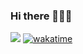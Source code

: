 ### Hi there 👋🌱🦕

![](https://komarev.com/ghpvc/?username=fdzl1) [![wakatime](https://wakatime.com/badge/user/39fd64c3-41c1-48f4-a886-59f525d61c10.svg)](https://wakatime.com/@39fd64c3-41c1-48f4-a886-59f525d61c10)






